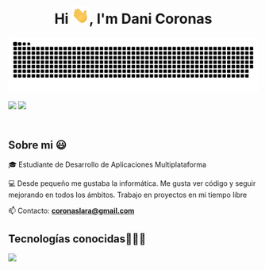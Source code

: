 <div align="center">
<h1 align="center">Hi <img width="35" src="https://github.com/1999AZZAR/1999AZZAR/blob/main/resources/img/waving.gif">, I'm Dani Coronas</h1>
<h4 align="center"><a href="https://github.com/1999AZZAR/1999AZZAR/blob/main/assets/doc/azzar_resume.pdf" target="_blank"></a></h4>
</div>

<div align="center">
  <a href="https://1999azzar.github.io/1999AZZAR/">
  <img  src="https://github.com/1999AZZAR/1999AZZAR/blob/main/resources/img/grid-snake.svg"
       alt="snake" /></a>
</div>
<p align="left">
  
<a href="https://www.linkedin.com/in/daniel-coronas-lara/" target="blank"><img align="center" src="https://img.shields.io/badge/LinkedIn-0077B5?style=for-the-badge&logo=linkedin&logoColor=white"/></a>
<a href = "coronaslara@gmail.com" target="blank"><img align="center" src="https://img.shields.io/badge/Gmail-D14836?style=for-the-badge&logo=gmail&logoColor=white"/></a>
  </p>
<br>
<h2>Sobre mi 😃</h2>
<!--Intro start-->

<p align="left">
🎓 Estudiante de Desarrollo de Aplicaciones Multiplataforma

💻 Desde pequeño me gustaba la informática. Me gusta ver código y seguir mejorando en todos los ámbitos. Trabajo en proyectos en mi tiempo libre

📫 Contacto: **coronaslara@gmail.com**

<h2 >Tecnologías conocidas👨🏻‍💻</h2>
<!--tech stack icons-->
<p align="left">
  <a href="https://skillicons.dev">
    <img src="https://skillicons.dev/icons?i=androidstudio,eclipse,vscode,cs,java,py,css,html,js,mysql,sqlite,git,github,ai,ps&perline" />
  </a>
</p>
<br>
<!-------------------------->
<div id="proyectos">
